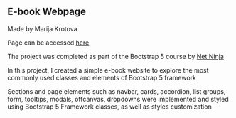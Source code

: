 ##  E-book Webpage 
Made by Marija Krotova

Page can be accessed [here](https://mashakrot.github.io/bootstrap-usage/build/index)

The project was completed as part of the Bootstrap 5 course by [Net Ninja](https://www.youtube.com/@NetNinja)

In this project, I created a simple e-book website to explore the most commonly used classes and elements of Bootstrap 5 framework

Sections and page elements such as navbar, cards, accordion, list groups, form, tooltips, modals, offcanvas, dropdowns were implemented and styled using Bootstrap 5 Framework classes, as well as styles customization
